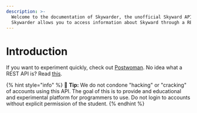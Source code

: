 ```yaml
---
description: >-
  Welcome to the documentation of Skywarder, the unofficial Skyward API!
  Skywarder allows you to access information about Skyward through a REST API.
---
```


# Introduction

If you want to experiment quickly, check out [Postwoman](https://postwoman.io/?method=GET&url=https://api.skywarder.cf/&path=/v1/report?username=&password=&auth=Bearer%20Token&params=%5B%7B%22key%22:%22username%22,%22value%22:%22%22%7D,%7B%22key%22:%22password%22,%22value%22:%22%22%7D%5D&rawParams=%7B%7D). No idea what a REST API is? Read [this](https://www.smashingmagazine.com/2018/01/understanding-using-rest-api/).

{% hint style="info" %}
🧙 **Tip:** We do not condone "hacking" or "cracking" of accounts using this API. The goal of this is to provide and educational and experimental platform for programmers to use. Do not login to accounts without explicit permission of the student.
{% endhint %}



